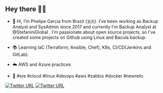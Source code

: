 ## Hey there 👨‍💻 ##

- 👋 Hi, I’m Phelipe Garcia from Brazil (🇧🇷). I've been working as Backup Analyst and SysAdmin since 2017 and currently I'm Backup Analyst at  @StefaniniGlobal . I'm passionate about open source projects, so I've created some projects on Github using Linux and Bacula backup.

- 📚 Learning IaC (Terraform, Ansible, Chef), K8s, CI/CD(Jenkins and GitLab).
- ☁️️ AWS and Azure practices
- 🚀 #sre #cloud #linux #devops #aws #zabbix #docker #newrelic


 [![Twitter URL](https://img.shields.io/twitter/url/https/twitter.com/pwgaarcia.svg?style=social&label=Follow%20%40pwgaarcia)](https://twitter.com/pwgaarcia)
 [![Twitter URL](https://img.shields.io/badge/Twitter-1DA1F2?style=for-the-badge&logo=twitter&logoColor=white)](https://twitter.com/pwgaarcia)
<!---
phelipegarcia/phelipegarcia is a ✨ special ✨ repository because its `README.md` (this file) appears on your GitHub profile.
You can click the Preview link to take a look at your changes.
--->
